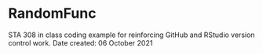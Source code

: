 # RandomFunc
STA 308 in class coding example for reinforcing GitHub and RStudio version control work.
Date created: 06 October 2021
